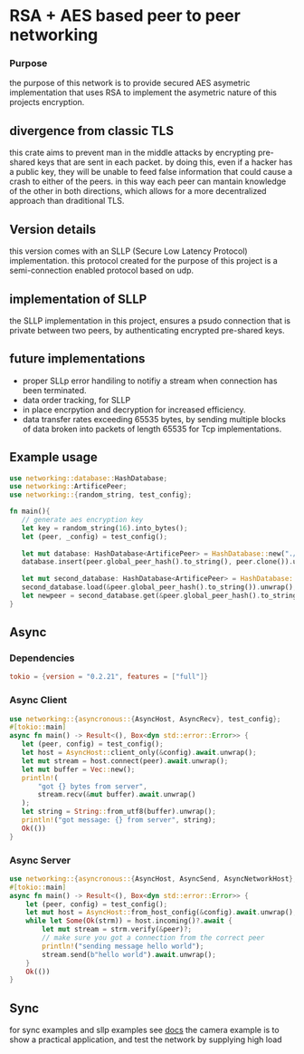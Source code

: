 # RSA + AES based peer to peer networking
### Purpose
the purpose of this network is to provide secured AES asymetric implementation that uses RSA to implement the asymetric nature of this projects encryption. 

## divergence from classic TLS
this crate aims to prevent man in the middle attacks by encrypting pre-shared keys that are sent in each packet. by doing this, even if a hacker has a public key, they will be unable to feed false information that could cause a crash to either of the peers. in this way each peer can mantain knowledge of the other in both directions, which allows for a more decentralized approach than draditional TLS.

## Version details

this version comes with an SLLP (Secure Low Latency Protocol) implementation. this protocol created for the purpose of this project
is a semi-connection enabled protocol based on udp.

## implementation of SLLP

the SLLP implementation in this project, ensures a psudo connection that is private between two peers, by authenticating 
encrypted pre-shared keys.

## future implementations
<ul>
<li>proper SLLp error handiling to notifiy a stream when connection has been terminated. </li>
<li>data order tracking, for SLLP</li>
<li>in place encrpytion and decryption for increased efficiency.</li>
<li>data transfer rates exceeding 65535 bytes, by sending multiple blocks of data broken into packets of length 65535 for Tcp implementations.</li>
</ul>

## Example usage

```rust
use networking::database::HashDatabase;
use networking::ArtificePeer;
use networking::{random_string, test_config};

fn main(){
   // generate aes encryption key
   let key = random_string(16).into_bytes();
   let (peer, _config) = test_config();
   
   let mut database: HashDatabase<ArtificePeer> = HashDatabase::new("./test_db", key.clone()).unwrap();
   database.insert(peer.global_peer_hash().to_string(), peer.clone()).unwrap();
   
   let mut second_database: HashDatabase<ArtificePeer> = HashDatabase::new("./test_db", key).unwrap();
   second_database.load(&peer.global_peer_hash().to_string()).unwrap();
   let newpeer = second_database.get(&peer.global_peer_hash().to_string()).unwrap();
}
```
## Async

### Dependencies

```toml
tokio = {version = "0.2.21", features = ["full"]}
```

### Async Client
```rust
use networking::{asyncronous::{AsyncHost, AsyncRecv}, test_config};
#[tokio::main]
async fn main() -> Result<(), Box<dyn std::error::Error>> {
   let (peer, config) = test_config();
   let host = AsyncHost::client_only(&config).await.unwrap();
   let mut stream = host.connect(peer).await.unwrap();
   let mut buffer = Vec::new();
   println!(
       "got {} bytes from server",
       stream.recv(&mut buffer).await.unwrap()
   );
   let string = String::from_utf8(buffer).unwrap();
   println!("got message: {} from server", string);
   Ok(())
}
```
### Async Server
```rust
use networking::{asyncronous::{AsyncHost, AsyncSend, AsyncNetworkHost}, test_config};
#[tokio::main]
async fn main() -> Result<(), Box<dyn std::error::Error>> {
    let (peer, config) = test_config();
    let mut host = AsyncHost::from_host_config(&config).await.unwrap();
    while let Some(Ok(strm)) = host.incoming()?.await {
        let mut stream = strm.verify(&peer)?;
        // make sure you got a connection from the correct peer
        println!("sending message hello world");
        stream.send(b"hello world").await.unwrap();
    }
    Ok(())
}
```
## Sync

for sync examples and sllp examples see <a href="https://docs.rs/networking/0.1.7/networking">docs</a>
the camera example is to show a practical application, and test the network by supplying high load